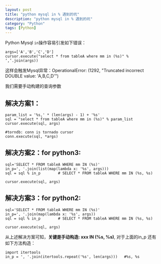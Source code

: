 ```yaml
---
layout: post
title: "python mysql in % 遇到的坑"
description: "python mysql in % 遇到的坑"
category: "Python"
tags: [Python]
---
```

<p>Python Mysql <code>in</code>操作容易引发如下错误：</p>

<pre><code>args=['A','B','C','D']
cursor.execute("select * from tableA where mm in (%s)" % ‘,’.join(args))
</code></pre>

<p>这样会触发Mysql异常：OperationalError: (1292, "Truncated incorrect DOUBLE value: 'A,B,C,D'")</p>

<p>我们需要手动构建的查询参数</p>

<h2>解决方案1：</h2>

<pre><code>param_list = '%s,' * (len(args) - 1) + '%s'
sql = "select * from tableA where mm in (%s)" % param_list
cursor.execute(sql, args)

#torndb: conn is tornado cursor
conn.execute(sql, *args)
</code></pre>

<h2>解决方案2：for python3:</h2>

<pre><code>sql='SELECT * FROM tableA WHERE mm IN (%s)' 
in_p=', '.join(list(map(lambda x: '%s', args)))
sql = sql % in_p        # SELECT * FROM tableA WHERE mm IN (%s, %s)

cursor.execute(sql, args)
</code></pre>

<h2>解决方案3：for python2:</h2>

<pre><code>sql='SELECT * FROM tableA WHERE mm IN (%s)' 
in_p=', '.join(map(lambda x: '%s', args))
sql = sql % in_p        # SELECT * FROM tableA WHERE mm IN (%s, %s)

cursor.execute(sql, args)
</code></pre>

<p>从上述解决方案可知，<b>关键是手动构造: xxx IN (%s, %s)</b>, 对于上面的in_p 还有如下方法构造：</p>

<pre><code>import itertools
in_p = ', '.join(itertools.repeat('%s', len(args)))   #%s, %s
</code></pre>
